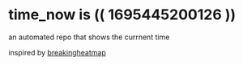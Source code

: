 # time_now is (( 1695445200126 ))

an automated repo that shows the currnent time

inspired by [breakingheatmap](https://github.com/breakingheatmap/breakingheatmap)